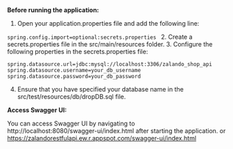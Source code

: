 **Before running the application:**

1. Open your application.properties file and add the following line:

`spring.config.import=optional:secrets.properties
`
2. Create a secrets.properties file in the src/main/resources folder.
3. Configure the following properties in the secrets.properties file:

`spring.datasource.url=jdbc:mysql://localhost:3306/zalando_shop_api
spring.datasource.username=your_db_username
spring.datasource.password=your_db_password`

4. Ensure that you have specified your database name in the src/test/resources/db/dropDB.sql file.

**Access Swagger UI:**

You can access Swagger UI by navigating to http://localhost:8080/swagger-ui/index.html after starting the application.
or https://zalandorestfulapi.ew.r.appspot.com/swagger-ui/index.html 


